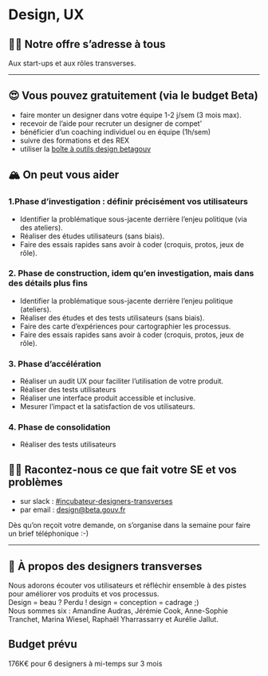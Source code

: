 # Design, UX

## **🦹‍♀️ Notre offre s’adresse à tous**

Aux start-ups et aux rôles transverses.  
****

## **😍 Vous pouvez gratuitement \(via le budget Beta\)** 

* faire monter un designer dans votre équipe 1-2 j/sem \(3 mois max\).
* recevoir de l’aide pour recruter un designer de compet’
* bénéficier d’un coaching individuel ou en équipe \(1h/sem\)
* suivre des formations et des REX
* utiliser la [boîte à outils design betagouv](https://doc.incubateur.net/design/)

## **🏔 On peut vous aider** 

### **1.Phase d’investigation : définir précisément vos utilisateurs**

* Identifier la problématique sous-jacente derrière l’enjeu politique \(via des ateliers\).
* Réaliser des études utilisateurs \(sans biais\).
* Faire des essais rapides sans avoir à coder \(croquis, protos, jeux de rôle\).

### **2. Phase de construction, idem qu’en investigation, mais dans des détails plus fins** 

* Identifier la problématique sous-jacente derrière l’enjeu politique \(ateliers\).
* Réaliser des études et des tests utilisateurs \(sans biais\).
* Faire des carte d’expériences pour cartographier les processus.
* Faire des essais rapides sans avoir à coder \(croquis, protos, jeux de rôle\).

### **3. Phase d’accélération** 

* Réaliser un audit UX pour faciliter l’utilisation de votre produit.
* Réaliser des tests utilisateurs
* Réaliser une interface produit accessible et inclusive.
* Mesurer l’impact et la satisfaction de vos utilisateurs.

### **4. Phase de consolidation**

* Réaliser des tests utilisateurs

## **👩‍💻 Racontez-nous ce que fait votre SE et vos problèmes**

* sur slack : [\#incubateur-designers-transverses](https://startups-detat.slack.com/archives/C010EFL3EQ4)
* par email : [design@beta.gouv.fr](mailto:design@beta.gouv.fr)

Dès qu’on reçoit votre demande, on s’organise dans la semaine pour faire un brief téléphonique :-\)  
****

## **👀 À propos des designers transverses** 

Nous adorons écouter vos utilisateurs et réfléchir ensemble à des pistes pour améliorer vos produits et vos processus.   
Design = beau ? Perdu ! design = conception = cadrage ;\)  
Nous sommes six : Amandine Audras, Jérémie Cook, Anne-Sophie Tranchet, Marina Wiesel, Raphaël Yharrassarry et Aurélie Jallut.  


## Budget prévu

176K€ pour 6 designers à mi-temps sur 3 mois

